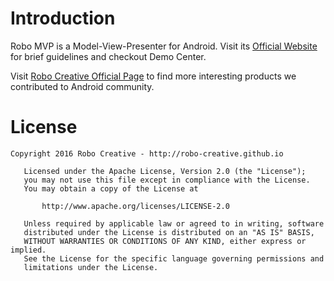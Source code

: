 # Introduction
Robo MVP is a Model-View-Presenter for Android. Visit its [Official Website](http://robo-creative.github.io/mvp/) for brief guidelines and checkout Demo Center.

Visit [Robo Creative Official Page](http://robo-creative.github.io/) to find more interesting products we contributed to Android community.
# License
```
Copyright 2016 Robo Creative - http://robo-creative.github.io

   Licensed under the Apache License, Version 2.0 (the "License");
   you may not use this file except in compliance with the License.
   You may obtain a copy of the License at

       http://www.apache.org/licenses/LICENSE-2.0

   Unless required by applicable law or agreed to in writing, software
   distributed under the License is distributed on an "AS IS" BASIS,
   WITHOUT WARRANTIES OR CONDITIONS OF ANY KIND, either express or implied.
   See the License for the specific language governing permissions and
   limitations under the License.
```
